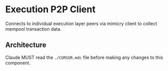 # Execution P2P Client

Connects to individual execution layer peers via mimicry client to collect mempool transaction data.

## Architecture  
Claude MUST read the `./CURSOR.mdc` file before making any changes to this component.